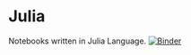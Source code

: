 # Julia
Notebooks written in Julia Language.
[![Binder](https://mybinder.org/badge_logo.svg)](https://mybinder.org/v2/gh/AppliedLinearAlgebra/Julia/HEAD)

